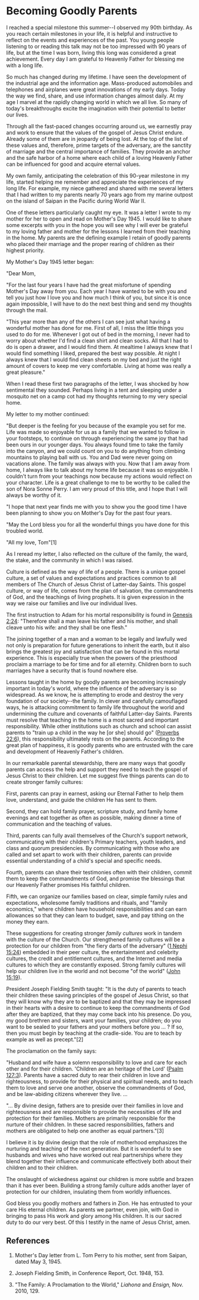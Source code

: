 # Becoming Goodly Parents

I reached a special milestone this summer--I observed my 90th birthday. As you
reach certain milestones in your life, it is helpful and instructive to
reflect on the events and experiences of the past. You young people listening
to or reading this talk may not be too impressed with 90 years of life, but at
the time I was born, living this long was considered a great achievement.
Every day I am grateful to Heavenly Father for blessing me with a long life.

So much has changed during my lifetime. I have seen the development of the
industrial age and the information age. Mass-produced automobiles and
telephones and airplanes were great innovations of my early days. Today the
way we find, share, and use information changes almost daily. At my age I
marvel at the rapidly changing world in which we all live. So many of today's
breakthroughs excite the imagination with their potential to better our lives.

Through all the fast-paced changes occurring around us, we earnestly pray and
work to ensure that the values of the gospel of Jesus Christ endure. Already
some of them are in jeopardy of being lost. At the top of the list of these
values and, therefore, prime targets of the adversary, are the sanctity of
marriage and the central importance of families. They provide an anchor and
the safe harbor of a home where each child of a loving Heavenly Father can be
influenced for good and acquire eternal values.

My own family, anticipating the celebration of this 90-year milestone in my
life, started helping me remember and appreciate the experiences of my long
life. For example, my niece gathered and shared with me several letters that I
had written to my parents nearly 70 years ago from my marine outpost on the
island of Saipan in the Pacific during World War II.

One of these letters particularly caught my eye. It was a letter I wrote to my
mother for her to open and read on Mother's Day 1945. I would like to share
some excerpts with you in the hope you will see why I will ever be grateful to
my loving father and mother for the lessons I learned from their teaching in
the home. My parents are the defining example I retain of goodly parents who
placed their marriage and the proper rearing of children as their highest
priority.

My Mother's Day 1945 letter began:

"Dear Mom,

"For the last four years I have had the great misfortune of spending Mother's
Day away from you. Each year I have wanted to be with you and tell you just
how I love you and how much I think of you, but since it is once again
impossible, I will have to do the next best thing and send my thoughts through
the mail.

"This year more than any of the others I can see just what having a wonderful
mother has done for me. First of all, I miss the little things you used to do
for me. Whenever I got out of bed in the morning, I never had to worry about
whether I'd find a clean shirt and clean socks. All that I had to do is open a
drawer, and I would find them. At mealtime I always knew that I would find
something I liked, prepared the best way possible. At night I always knew that
I would find clean sheets on my bed and just the right amount of covers to
keep me very comfortable. Living at home was really a great pleasure."

When I read these first two paragraphs of the letter, I was shocked by how
sentimental they sounded. Perhaps living in a tent and sleeping under a
mosquito net on a camp cot had my thoughts returning to my very special home.

My letter to my mother continued:

"But deeper is the feeling for you because of the example you set for me. Life
was made so enjoyable for us as a family that we wanted to follow in your
footsteps, to continue on through experiencing the same joy that had been ours
in our younger days. You always found time to take the family into the canyon,
and we could count on you to do anything from climbing mountains to playing
ball with us. You and Dad were never going on vacations alone. The family was
always with you. Now that I am away from home, I always like to talk about my
home life because it was so enjoyable. I couldn't turn from your teachings now
because my actions would reflect on your character. Life is a great challenge
to me to be worthy to be called the son of Nora Sonne Perry. I am very proud
of this title, and I hope that I will always be worthy of it.

"I hope that next year finds me with you to show you the good time I have been
planning to show you on Mother's Day for the past four years.

"May the Lord bless you for all the wonderful things you have done for this
troubled world.

"All my love, Tom"[1]

As I reread my letter, I also reflected on the culture of the family, the
ward, the stake, and the community in which I was raised.

Culture is defined as the way of life of a people. There is a unique gospel
culture, a set of values and expectations and practices common to all members
of The Church of Jesus Christ of Latter-day Saints. This gospel culture, or
way of life, comes from the plan of salvation, the commandments of God, and
the teachings of living prophets. It is given expression in the way we raise
our families and live our individual lives.

The first instruction to Adam for his mortal responsibility is found in
[Genesis 2:24](/scriptures/ot/gen/2.24?lang=eng#23): "Therefore shall a man
leave his father and his mother, and shall cleave unto his wife: and they
shall be one flesh."

The joining together of a man and a woman to be legally and lawfully wed not
only is preparation for future generations to inherit the earth, but it also
brings the greatest joy and satisfaction that can be found in this mortal
experience. This is especially true when the powers of the priesthood proclaim
a marriage to be for time and for all eternity. Children born to such
marriages have a security that is found nowhere else.

Lessons taught in the home by goodly parents are becoming increasingly
important in today's world, where the influence of the adversary is so
widespread. As we know, he is attempting to erode and destroy the very
foundation of our society--the family. In clever and carefully camouflaged
ways, he is attacking commitment to family life throughout the world and
undermining the culture and covenants of faithful Latter-day Saints. Parents
must resolve that teaching in the home is a most sacred and important
responsibility. While other institutions such as church and school can assist
parents to "train up a child in the way he [or she] should go" ([Proverbs
22:6](/scriptures/ot/prov/22.6?lang=eng#5)), this responsibility ultimately
rests on the parents. According to the great plan of happiness, it is goodly
parents who are entrusted with the care and development of Heavenly Father's
children.

In our remarkable parental stewardship, there are many ways that goodly
parents can access the help and support they need to teach the gospel of Jesus
Christ to their children. Let me suggest five things parents can do to create
stronger family cultures:

First, parents can pray in earnest, asking our Eternal Father to help them
love, understand, and guide the children He has sent to them.

Second, they can hold family prayer, scripture study, and family home evenings
and eat together as often as possible, making dinner a time of communication
and the teaching of values.

Third, parents can fully avail themselves of the Church's support network,
communicating with their children's Primary teachers, youth leaders, and class
and quorum presidencies. By communicating with those who are called and set
apart to work with their children, parents can provide essential understanding
of a child's special and specific needs.

Fourth, parents can share their testimonies often with their children, commit
them to keep the commandments of God, and promise the blessings that our
Heavenly Father promises His faithful children.

Fifth, we can organize our families based on clear, simple family rules and
expectations, wholesome family traditions and rituals, and "family economics,"
where children have household responsibilities and can earn allowances so that
they can learn to budget, save, and pay tithing on the money they earn.

These suggestions for creating stronger _family cultures_ work in tandem with
the culture of the Church. Our strengthened family cultures will be a
protection for our children from "the fiery darts of the adversary" ([1 Nephi
15:24](/scriptures/bofm/1-ne/15.24?lang=eng#23)) embedded in their peer
culture, the entertainment and celebrity cultures, the credit and entitlement
cultures, and the Internet and media cultures to which they are constantly
exposed. Strong family cultures will help our children live in the world and
not become "of the world" ([John
15:19](/scriptures/nt/john/15.19?lang=eng#18)).

President Joseph Fielding Smith taught: "It is the duty of parents to teach
their children these saving principles of the gospel of Jesus Christ, so that
they will know why they are to be baptized and that they may be impressed in
their hearts with a desire to continue to keep the commandments of God after
they are baptized, that they may come back into his presence. Do you, my good
brethren and sisters, want your families, your children; do you want to be
sealed to your fathers and your mothers before you ... ? If so, then you must
begin by teaching at the cradle-side. You are to teach by example as well as
precept."[2]

The proclamation on the family says:

"Husband and wife have a solemn responsibility to love and care for each other
and for their children. 'Children are an heritage of the Lord' ([Psalm
127:3](/scriptures/ot/ps/127.3?lang=eng#2)). Parents have a sacred duty to
rear their children in love and righteousness, to provide for their physical
and spiritual needs, and to teach them to love and serve one another, observe
the commandments of God, and be law-abiding citizens wherever they live. ...

"... By divine design, fathers are to preside over their families in love and
righteousness and are responsible to provide the necessities of life and
protection for their families. Mothers are primarily responsible for the
nurture of their children. In these sacred responsibilities, fathers and
mothers are obligated to help one another as equal partners."[3]

I believe it is by divine design that the role of motherhood emphasizes the
nurturing and teaching of the next generation. But it is wonderful to see
husbands and wives who have worked out real partnerships where they blend
together their influence and communicate effectively both about their children
and to their children.

The onslaught of wickedness against our children is more subtle and brazen
than it has ever been. Building a strong family culture adds another layer of
protection for our children, insulating them from worldly influences.

God bless you goodly mothers and fathers in Zion. He has entrusted to your
care His eternal children. As parents we partner, even join, with God in
bringing to pass His work and glory among His children. It is our sacred duty
to do our very best. Of this I testify in the name of Jesus Christ, amen.

## References

  1. Mother's Day letter from L. Tom Perry to his mother, sent from Saipan, dated May 3, 1945.

  2. Joseph Fielding Smith, in Conference Report, Oct. 1948, 153.

  3. "The Family: A Proclamation to the World," _Liahona_ and _Ensign,_ Nov. 2010, 129.

